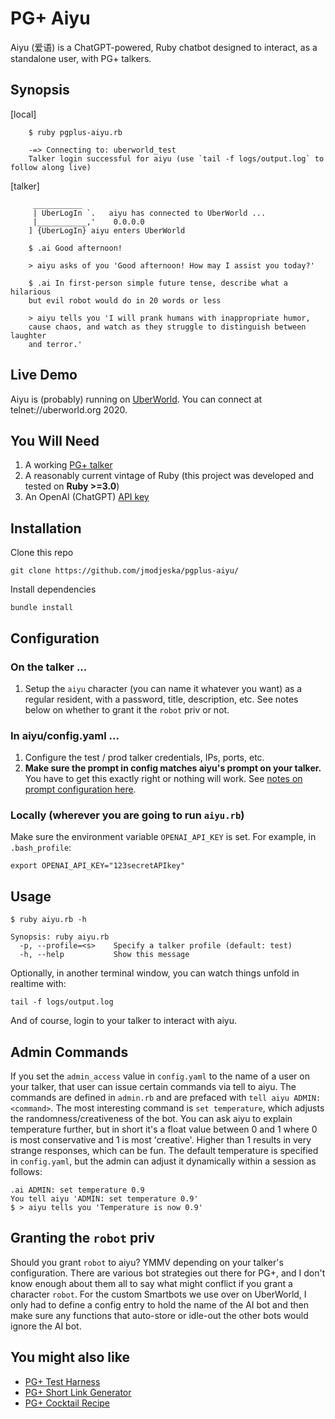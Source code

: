 # PG+ Aiyu
Aiyu (爱语) is a ChatGPT-powered, Ruby chatbot designed to interact, as a standalone user, with PG+ talkers. 

## Synopsis

[local]
```
    $ ruby pgplus-aiyu.rb
    
    -=> Connecting to: uberworld_test
    Talker login successful for aiyu (use `tail -f logs/output.log` to follow along live)
```

[talker]
```
     ___________
     | UberLogIn `.   aiyu has connected to UberWorld ... 
     |___________,'    0.0.0.0
    ] {UberLogIn} aiyu enters UberWorld 

    $ .ai Good afternoon!

    > aiyu asks of you 'Good afternoon! How may I assist you today?'
    
    $ .ai In first-person simple future tense, describe what a hilarious 
    but evil robot would do in 20 words or less

    > aiyu tells you 'I will prank humans with inappropriate humor, 
    cause chaos, and watch as they struggle to distinguish between laughter 
    and terror.'
````

## Live Demo

Aiyu is (probably) running on [UberWorld](https://uberworld.org). You can connect at telnet://uberworld.org 2020.

## You Will Need

1. A working [PG+ talker](https://github.com/talkers/pgplus)
2. A reasonably current vintage of Ruby (this project was developed and tested on **Ruby >=3.0**)
3. An OpenAI (ChatGPT) [API key](https://platform.openai.com/account/api-keys)

## Installation

Clone this repo

    git clone https://github.com/jmodjeska/pgplus-aiyu/

Install dependencies

    bundle install

## Configuration

### On the talker ...

1. Setup the `aiyu` character (you can name it whatever you want) as a regular resident, with a password, title, description, etc. See notes below on whether to grant it the `robot` priv or not.

### In aiyu/config.yaml ...

1. Configure the test / prod talker credentials, IPs, ports, etc. 
1. **Make sure the prompt in config matches aiyu's prompt on your talker.** You have to get this exactly right or nothing will work. See [notes on prompt configuration here](https://github.com/jmodjeska/pgplus-test#prompt).

### Locally (wherever you are going to run `aiyu.rb`)

Make sure the environment variable `OPENAI_API_KEY` is set. For example, in `.bash_profile`:

```
export OPENAI_API_KEY="123secretAPIkey"
```

## Usage

```
$ ruby aiyu.rb -h

Synopsis: ruby aiyu.rb
  -p, --profile=<s>    Specify a talker profile (default: test)
  -h, --help           Show this message
```

Optionally, in another terminal window, you can watch things unfold in realtime with:

```
tail -f logs/output.log
```

And of course, login to your talker to interact with aiyu.

## Admin Commands

If you set the `admin_access` value in `config.yaml` to the name of a user on your talker, that user can issue certain commands via tell to aiyu. The commands are defined in `admin.rb` and are prefaced with `tell aiyu ADMIN: <command>`. The most interesting command is `set temperature`, which adjusts the randomness/creativeness of the bot. You can ask aiyu to explain temperature further, but in short it's a float value between 0 and 1 where 0 is most conservative and 1 is most 'creative'. Higher than 1 results in very strange responses, which can be fun. The default temperature is specified in `config.yaml`, but the admin can adjust it dynamically within a session as follows:

```
.ai ADMIN: set temperature 0.9
You tell aiyu 'ADMIN: set temperature 0.9'
$ > aiyu tells you 'Temperature is now 0.9'
```

## Granting the `robot` priv

Should you grant `robot` to aiyu? YMMV depending on your talker's configuration. There are various bot strategies out there for PG+, and I don't know enough about them all to say what might conflict if you grant a character `robot`. For the custom Smartbots we use over on UberWorld, I only had to define a config entry to hold the name of the AI bot and then make sure any functions that auto-store or idle-out the other bots would ignore the AI bot.  

## You might also like
 
* [PG+ Test Harness](https://github.com/jmodjeska/pgplus-test)
* [PG+ Short Link Generator](https://github.com/jmodjeska/pgplus-shortlink)
* [PG+ Cocktail Recipe](https://github.com/jmodjeska/pgplus-cocktail)
